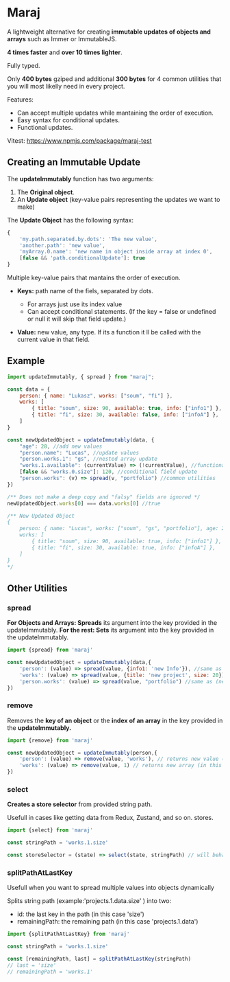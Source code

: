 
# Maraj

A lightweight alternative for creating **immutable updates of objects and arrays** such as Immer or ImmutableJS.

**4 times faster** and **over 10 times lighter**.

Fully typed.

Only **400 bytes** gziped and additional **300 bytes** for 4 common utilities that you will most likelly need in every project.

Features:

- Can accept multiple updates while mantaining the order of execution.
- Easy syntax for conditional updates.
- Functional updates.

Vitest: <https://www.npmjs.com/package/maraj-test>

## Creating an Immutable Update

The **updateImmutably** function has two arguments:

1. The **Original object**.
2. An **Update object** (key-value pairs representing the updates we want to make)

The **Update Object** has the following syntax:

```js
{
    'my.path.separated.by.dots': 'The new value',
    'another.path': 'new value',
    'myArray.0.name': 'new name in object inside array at index 0',
    [false && 'path.conditionalUpdate']: true
}
```

Multiple key-value pairs that mantains the order of execution.

- **Keys:** path name of the fiels, separated by dots.
  - For arrays just use its index value
  - Can accept conditional statements. (If the key = false or undefined or null it will skip that field update.)

- **Value:** new value, any type. If its a function it ll be called with the current value in that field.

## Example

```js
import updateImmutably, { spread } from "maraj";

const data = {
    person: { name: "Lukasz", works: ["soum", "fi"] },
    works: [
        { title: "soum", size: 90, available: true, info: ["info1"] },
        { title: "fi", size: 30, available: false, info: ["infoA"] },
    ]
}

const newUpdatedObject = updateImmutably(data, {
    "age": 28, //add new values
    "person.name": "Lucas", //update values
    "person.works.1": "gs", //nested array update
    "works.1.available": (currentValue) => (!currentValue), //functional update
    [false && "works.0.size"]: 120, //conditional field update
    "person.works": (v) => spread(v, "portfolio") //common utilities
})

/** Does not make a deep copy and "falsy" fields are ignored */
newUpdatedObject.works[0] === data.works[0] //true

/** New Updated Object 
{
    person: { name: "Lucas", works: ["soum", "gs", "portfolio"], age: 28 },
    works: [
        { title: "soum", size: 90, available: true, info: ["info1"] },
        { title: "fi", size: 30, available: true, info: ["infoA"] },
    ]
}
*/
```

## Other Utilities

### spread

**For Objects and Arrays: Spreads** its argument into the key provided in the updateImmutably.
**For the rest: Sets** its argument into the key provided in the updateImmutably.

```js
import {spread} from 'maraj'

const newUpdatedObject = updateImmutably(data,{
    'person': (value) => spread(value, {info1: 'new Info'}), //same as (newValue) => (value) => ({...value, ...newValue})
    'works': (value) => spread(value, {title: 'new project', size: 20}) //same as (newValueToAdd) => (value) => ([...value, ...newValueToAdd])
    'person.works': (value) => spread(value, "portfolio") //same as (newValue) => (value) => (newValue)
})
```

### remove

Removes the **key of an object** or the **index of an array** in the key provided in the **updateImmutably.**

```js
import {remove} from 'maraj'

const newUpdatedObject = updateImmutably(person,{
    'person': (value) => remove(value, 'works'), // returns new value (in this case "person") without the provided key ("works")
    'works': (value) => remove(value, 1) // returns new array (in this case "works") without the provided index (1)
})
```

### select

**Creates a store selector** from provided string path.

Usefull in cases like getting data from Redux, Zustand, and so on. stores.

```js
import {select} from 'maraj'

const stringPath = 'works.1.size'

const storeSelector = (state) => select(state, stringPath) // will behave as (store) => store[works][1][size]
```

### splitPathAtLastKey

Usefull when you want to spread multiple values into objects dynamically

Splits string path (example:'projects.1.data.size' ) into two:

- id: the last key in the path (in this case 'size')
- remainingPath: the remaining path (in this case 'projects.1.data')

```js
import {splitPathAtLastKey} from 'maraj'

const stringPath = 'works.1.size'

const [remainingPath, last] = splitPathAtLastKey(stringPath)
// last = 'size'
// remainingPath = 'works.1'
```
